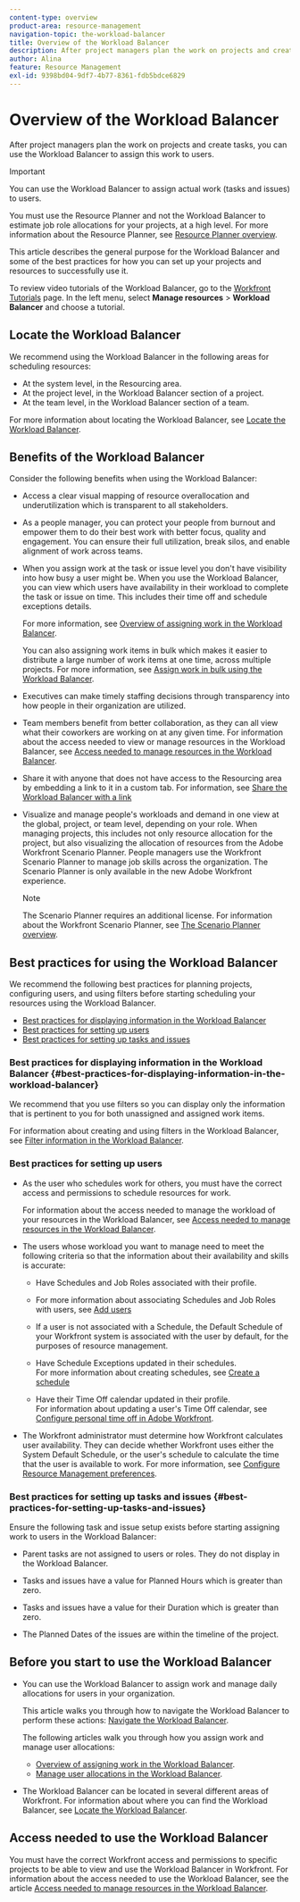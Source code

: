 ```yaml
---
content-type: overview
product-area: resource-management
navigation-topic: the-workload-balancer
title: Overview of the Workload Balancer
description: After project managers plan the work on projects and create tasks, you can use the Workload Balancer to assign this work to users in your teams.
author: Alina
feature: Resource Management
exl-id: 9398bd04-9df7-4b77-8361-fdb5bdce6829
---
```

# Overview of the Workload Balancer

<!--
<p>(NOTE: this is linked from the UI for the Workload Balancer page. DO NOT CHANGE TITLE OR LINK) </p>
-->

After project managers plan the work on projects and create tasks, you can use the Workload Balancer to assign this work to users.

>[!IMPORTANT]
>
>You can use the Workload Balancer to assign actual work (tasks and issues) to users. 
>
>You must use the Resource Planner and not the Workload Balancer to estimate job role allocations for your projects, at a high level. For more information about the Resource Planner, see [Resource Planner overview](../../resource-mgmt/resource-planning/get-started-resource-planner.md).

This article describes the general purpose for the Workload Balancer and some of the best practices for how you can set up your projects and resources to successfully use it.

To review video tutorials of the Workload Balancer, go to the [Workfront Tutorials](https://experienceleague.adobe.com/docs/workfront-learn/tutorials-workfront/home.html) page. In the left menu, select **Manage resources** > **Workload Balancer** and choose a tutorial.

## Locate the Workload Balancer

<!--
<p>(NOTE: This will be taken out when all we will have is one tool - should be replaced by a blurb that says you can add this tool anywhere, in any custom tab, etc (long term dev promise)) </p>
-->

We recommend using the Workload Balancer in the following areas for scheduling resources: 

* At the system level, in the Resourcing area.
* At the project level, in the Workload Balancer section of a project. 
* At the team level, in the Workload Balancer section of a team. 

For more information about locating the Workload Balancer, see [Locate the Workload Balancer](../../resource-mgmt/workload-balancer/locate-workload-balancer.md).

## Benefits of the Workload Balancer

Consider the following benefits when using the Workload Balancer:

<!--
<p> Add about the what-if scenarios as a benefit when they become available </p>
-->

* Access a clear visual mapping of resource overallocation and underutilization which is transparent to all stakeholders. 
* As a people manager, you can protect your people from burnout and empower them to do their best work with better focus, quality and engagement. You can ensure their full utilization, break silos, and enable alignment of work across teams. 
* When you assign work at the task or issue level you don't have visibility into how busy a user might be. When you use the Workload Balancer, you can view which users have availability in their workload to complete the task or issue on time. This includes their time off and schedule exceptions details.

  For more information, see [Overview of assigning work in the Workload Balancer](../../resource-mgmt/workload-balancer/assign-work-in-workload-balancer.md).

  You can also assigning work items in bulk which makes it easier to distribute a large number of work items at one time, across multiple projects. For more information, see [Assign work in bulk using the Workload Balancer](../../resource-mgmt/workload-balancer/assign-work-in-workload-balancer-in-bulk.md). 

* Executives can make timely staffing decisions through transparency into how people in their organization are utilized. 
* Team members benefit from better collaboration, as they can all view what their coworkers are working on at any given time. For information about the access needed to view or manage resources in the Workload Balancer, see [Access needed to manage resources in the Workload Balancer](../../resource-mgmt/workload-balancer/access-needed-manage-resources-balancer.md).
* Share it with anyone that does not have access to the Resourcing area by embedding a link to it in a custom tab. For information, see [Share the Workload Balancer with a link](../../resource-mgmt/workload-balancer/share-link-for-workload-balancer.md)
* Visualize and manage people's workloads and demand in one view at the global, project, or team level, depending on your role. When managing projects, this includes not only resource allocation for the project, but also visualizing the allocation of resources from the Adobe Workfront Scenario Planner. People managers use the Workfront Scenario Planner to manage job skills across the organization. The Scenario Planner is only available in the new Adobe Workfront experience.

  >[!NOTE]
  >
  >  The Scenario Planner requires an additional license. For information about the Workfront Scenario Planner, see [The Scenario Planner overview](../../scenario-planner/scenario-planner-overview.md).


## Best practices for using the Workload Balancer

We recommend the following best practices for planning projects, configuring users, and using filters before starting scheduling your resources using the Workload Balancer.

* [Best practices for displaying information in the Workload Balancer](#best-practices-for-displaying-information-in-the-workload-balancer) 
* [Best practices for setting up users](#best-practices-for-setting-up-users) 
* [Best practices for setting up tasks and issues](#best-practices-for-setting-up-tasks-and-issues)

### Best practices for displaying information in the Workload Balancer {#best-practices-for-displaying-information-in-the-workload-balancer}

We recommend that you use filters so you can display only the information that is pertinent to you for both unassigned and assigned work items.

For information about creating and using filters in the Workload Balancer, see [Filter information in the Workload Balancer](../../resource-mgmt/workload-balancer/filter-information-workload-balancer.md).

### Best practices for setting up users

* As the user who schedules work for others, you must have the correct access and permissions to schedule resources for work.

  For information about the access needed to manage the workload of your resources in the Workload Balancer, see [Access needed to manage resources in the Workload Balancer](../../resource-mgmt/workload-balancer/access-needed-manage-resources-balancer.md). 

* The users whose workload you want to manage need to meet the following criteria so that the information about their availability and skills is accurate:

   * Have Schedules and Job Roles associated with their profile.
   * For more information about associating Schedules and Job Roles with users, see [Add users](../../administration-and-setup/add-users/create-and-manage-users/add-users.md)
   * If a user is not associated with a Schedule, the Default Schedule of your Workfront system is associated with the user by default, for the purposes of resource management. 
   * Have Schedule Exceptions updated in their schedules.  
     For more information about creating schedules, see [Create a schedule](../../administration-and-setup/set-up-workfront/configure-timesheets-schedules/create-schedules.md)
   
   * Have their Time Off calendar updated in their profile.   
     For information about updating a user's Time Off calendar, see [Configure personal time off in Adobe Workfront](../../workfront-basics/manage-your-account-and-profile/configuring-your-user-profile/personal-time-overview.md).

     <!--   
     <div data-mc-conditions="QuicksilverOrClassic.Draft mode">   
     <p>(NOTE: Add another bullet for Costs, when this becomes available:</p>   
     <p>If you want to budget your resources by Cost, you must associate Job Roles with Cost/ Hr. rates. The cost associated with Job Roles assigned to users in your Resource Pools is used to calculate the Budgeted Labor Cost and the Budgeted Cost of the project.For more information about associating job roles with rates, see the article Creating and Managing Job Roles in the new Adobe Workfront experience.For more information about calculating Budgeted Labor Cost, see the article Calculating Budgeted Labor Cost in the new Adobe Workfront experience.For more information about calculating Budgeted Cost, see the article Calculating Budgeted Cost in .) </p>   
     </div>   
     -->

* The Workfront administrator must determine how Workfront calculates user availability.&nbsp;They can decide whether Workfront uses either the System Default Schedule, or the user's schedule to calculate the time that the user is available to work. For more information, see [Configure Resource Management preferences](../../administration-and-setup/set-up-workfront/configure-system-defaults/configure-resource-mgmt-preferences.md).

### Best practices for setting up tasks and issues {#best-practices-for-setting-up-tasks-and-issues}

Ensure the following task and issue setup exists before starting assigning work to users in the Workload Balancer:

* Parent tasks are not assigned to users or roles. They do not display in the Workload Balancer. 
* Tasks and issues have a value for Planned Hours which is greater than zero. 

* Tasks and issues have a value for their Duration which is greater than zero. 
* The Planned Dates of the issues are within the timeline of the project.

## Before you start to use the Workload Balancer

* You can use the Workload Balancer to assign work and manage daily allocations for users in your organization.

  This article walks you through how to navigate the Workload Balancer to perform these actions: [Navigate the Workload Balancer](../workload-balancer/navigate-the-workload-balancer.md). 

  The following articles walk you through how you assign work and manage user allocations:
  
  * [Overview of assigning work in the Workload Balancer](../workload-balancer/assign-work-in-workload-balancer.md).
  * [Manage user allocations in the Workload Balancer](../workload-balancer/manage-user-allocations-workload-balancer.md). 

* The Workload Balancer can be located in several different areas of Workfront. For information about where you can find the Workload Balancer, see [Locate the Workload Balancer](../../resource-mgmt/workload-balancer/locate-workload-balancer.md).

## Access needed to use the Workload Balancer

You must have the correct Workfront access and permissions to specific projects to be able to view and use the Workload Balancer in Workfront. For information about the access needed to use the Workload Balancer, see the article [Access needed to manage resources in the Workload Balancer](../../resource-mgmt/workload-balancer/access-needed-manage-resources-balancer.md).
